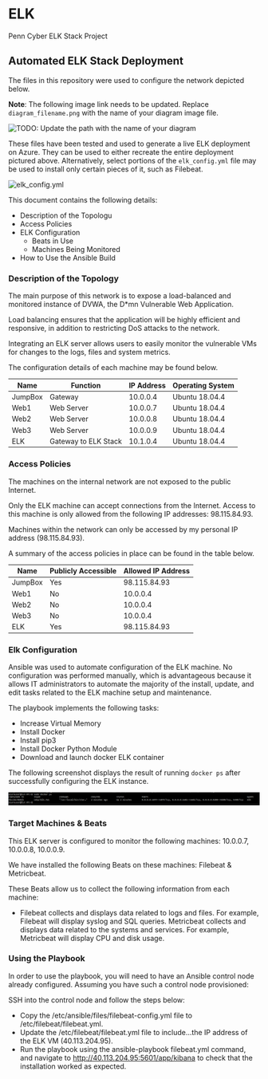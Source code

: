 # ELK
Penn Cyber ELK Stack Project

## Automated ELK Stack Deployment

The files in this repository were used to configure the network depicted below.

**Note**: The following image link needs to be updated. Replace `diagram_filename.png` with the name of your diagram image file.  

![TODO: Update the path with the name of your diagram](Images/diagram_filename.png)

These files have been tested and used to generate a live ELK deployment on Azure. They can be used to either recreate the entire deployment pictured above. Alternatively, select portions of the `elk_config.yml` file may be used to install only certain pieces of it, such as Filebeat.

![elk_config.yml](https://github.com/zbishop406/ELK/blob/master/elk_config.yml)

This document contains the following details:
- Description of the Topologu
- Access Policies
- ELK Configuration
  - Beats in Use
  - Machines Being Monitored
- How to Use the Ansible Build


### Description of the Topology

The main purpose of this network is to expose a load-balanced and monitored instance of DVWA, the D*mn Vulnerable Web Application.

Load balancing ensures that the application will be highly efficient and responsive, in addition to restricting DoS attacks to the network.

Integrating an ELK server allows users to easily monitor the vulnerable VMs for changes to the logs, files and system metrics.

The configuration details of each machine may be found below.

| Name    | Function             | IP Address | Operating System |
|---------|----------------------|------------|------------------|
| JumpBox | Gateway              | 10.0.0.4   | Ubuntu 18.04.4   |
| Web1    | Web Server           | 10.0.0.7   | Ubuntu 18.04.4   |
| Web2    | Web Server           | 10.0.0.8   | Ubuntu 18.04.4   |
| Web3    | Web Server           | 10.0.0.9   | Ubuntu 18.04.4   |
| ELK     | Gateway to ELK Stack | 10.1.0.4   | Ubuntu 18.04.4   |


### Access Policies

The machines on the internal network are not exposed to the public Internet. 

Only the ELK machine can accept connections from the Internet. Access to this machine is only allowed from the following IP addresses: 98.115.84.93.

Machines within the network can only be accessed by my personal IP address (98.115.84.93).

A summary of the access policies in place can be found in the table below.

| Name    | Publicly Accessible | Allowed IP Address |
|---------|---------------------|--------------------|
| JumpBox | Yes                 | 98.115.84.93       |
| Web1    | No                  | 10.0.0.4           |
| Web2    | No                  | 10.0.0.4           |
| Web3    | No                  | 10.0.0.4           |
| ELK     | Yes                 | 98.115.84.93       |

### Elk Configuration

Ansible was used to automate configuration of the ELK machine. No configuration was performed manually, which is advantageous because it allows IT administrators to automate the majority of the install, update, and edit tasks related to the ELK machine setup and maintenance.

The playbook implements the following tasks:
- Increase Virtual Memory
- Install Docker
- Install pip3
- Install Docker Python Module
- Download and launch docker ELK container

The following screenshot displays the result of running `docker ps` after successfully configuring the ELK instance.

![docker_ps.png](https://github.com/zbishop406/ELK/blob/master/docker_ps.png)

### Target Machines & Beats
This ELK server is configured to monitor the following machines: 10.0.0.7, 10.0.0.8, 10.0.0.9.

We have installed the following Beats on these machines: Filebeat & Metricbeat.

These Beats allow us to collect the following information from each machine:
- Filebeat collects and displays data related to logs and files. For example, Filebeat will display syslog and SQL queries.  Metricbeat collects and displays data related to the systems and services. For example, Metricbeat will display CPU and disk usage.

### Using the Playbook
In order to use the playbook, you will need to have an Ansible control node already configured. Assuming you have such a control node provisioned: 

SSH into the control node and follow the steps below:
- Copy the /etc/ansible/files/filebeat-config.yml file to /etc/filebeat/filebeat.yml.
- Update the /etc/filebeat/filebeat.yml file to include...the IP address of the ELK VM (40.113.204.95).
- Run the playbook using the ansible-playbook filebeat.yml command, and navigate to http://40.113.204.95:5601/app/kibana to check that the installation worked as expected.

